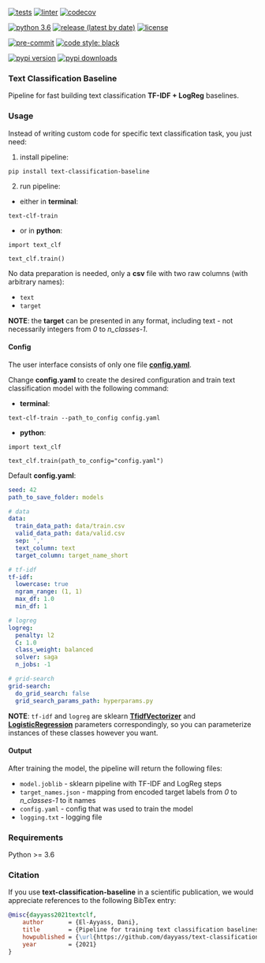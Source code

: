 [![tests](https://github.com/dayyass/text-classification-baseline/actions/workflows/tests.yml/badge.svg)](https://github.com/dayyass/text-classification-baseline/actions/workflows/tests.yml)
[![linter](https://github.com/dayyass/text-classification-baseline/actions/workflows/linter.yml/badge.svg)](https://github.com/dayyass/text-classification-baseline/actions/workflows/linter.yml)
[![codecov](https://codecov.io/gh/dayyass/text-classification-baseline/branch/main/graph/badge.svg?token=ABFF3YQBJV)](https://codecov.io/gh/dayyass/text-classification-baseline)

[![python 3.6](https://img.shields.io/badge/python-3.6-blue.svg)](https://github.com/dayyass/text-classification-baseline#requirements)
[![release (latest by date)](https://img.shields.io/github/v/release/dayyass/text-classification-baseline)](https://github.com/dayyass/text-classification-baseline/releases/latest)
[![license](https://img.shields.io/github/license/dayyass/text-classification-baseline?color=blue)](https://github.com/dayyass/text-classification-baseline/blob/main/LICENSE)

[![pre-commit](https://img.shields.io/badge/pre--commit-enabled-black)](https://github.com/dayyass/text-classification-baseline/blob/main/.pre-commit-config.yaml)
[![code style: black](https://img.shields.io/badge/code%20style-black-000000.svg)](https://github.com/psf/black)

[![pypi version](https://img.shields.io/pypi/v/text-classification-baseline)](https://pypi.org/project/text-classification-baseline)
[![pypi downloads](https://img.shields.io/pypi/dm/text-classification-baseline)](https://pypi.org/project/text-classification-baseline)

### Text Classification Baseline
Pipeline for fast building text classification **TF-IDF + LogReg** baselines.

### Usage
Instead of writing custom code for specific text classification task, you just need:
1. install pipeline:
```shell script
pip install text-classification-baseline
```
2. run pipeline:
- either in **terminal**:
```shell script
text-clf-train
```
- or in **python**:
```python3
import text_clf

text_clf.train()
```

No data preparation is needed, only a **csv** file with two raw columns (with arbitrary names):
- `text`
- `target`

**NOTE**: the **target** can be presented in any format, including text - not necessarily integers from *0* to *n_classes-1*.

#### Config
The user interface consists of only one file [**config.yaml**](https://github.com/dayyass/text-classification-baseline/blob/main/config.yaml).

Change **config.yaml** to create the desired configuration and train text classification model with the following command:
- **terminal**:
```shell script
text-clf-train --path_to_config config.yaml
```
- **python**:
```python3
import text_clf

text_clf.train(path_to_config="config.yaml")
```

Default **config.yaml**:
```yaml
seed: 42
path_to_save_folder: models

# data
data:
  train_data_path: data/train.csv
  valid_data_path: data/valid.csv
  sep: ','
  text_column: text
  target_column: target_name_short

# tf-idf
tf-idf:
  lowercase: true
  ngram_range: (1, 1)
  max_df: 1.0
  min_df: 1

# logreg
logreg:
  penalty: l2
  C: 1.0
  class_weight: balanced
  solver: saga
  n_jobs: -1

# grid-search
grid-search:
  do_grid_search: false
  grid_search_params_path: hyperparams.py
```

**NOTE**: `tf-idf` and `logreg` are sklearn [**TfidfVectorizer**](https://scikit-learn.org/stable/modules/generated/sklearn.feature_extraction.text.TfidfVectorizer.html?highlight=tfidf#sklearn.feature_extraction.text.TfidfVectorizer) and [**LogisticRegression**](https://scikit-learn.org/stable/modules/generated/sklearn.linear_model.LogisticRegression.html) parameters correspondingly, so you can parameterize instances of these classes however you want.

#### Output
After training the model, the pipeline will return the following files:
- `model.joblib` - sklearn pipeline with TF-IDF and LogReg steps
- `target_names.json` - mapping from encoded target labels from *0* to *n_classes-1* to it names
- `config.yaml` - config that was used to train the model
- `logging.txt` - logging file

### Requirements
Python >= 3.6

### Citation
If you use **text-classification-baseline** in a scientific publication, we would appreciate references to the following BibTex entry:
```bibtex
@misc{dayyass2021textclf,
    author       = {El-Ayyass, Dani},
    title        = {Pipeline for training text classification baselines},
    howpublished = {\url{https://github.com/dayyass/text-classification-baseline}},
    year         = {2021}
}
```
